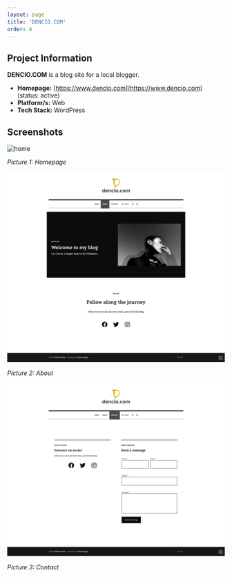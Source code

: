 ```yaml
---
layout: page
title: 'DENCIO.COM'
order: 8
---
```

## Project Information
**DENCIO.COM** is a blog site for a local blogger.

* **Homepage:** [https://www.dencio.com](https://www.dencio.com) (status: active)
* **Platform/s:** Web
* **Tech Stack:** WordPress

## Screenshots
![home](/assets/images/portfolio/dencio/home.png)

*Picture 1: Homepage*

![about](/assets/images/portfolio/dencio/about.png)

*Picture 2: About*

![contact](/assets/images/portfolio/dencio/contact.png)

*Picture 3: Contact*
